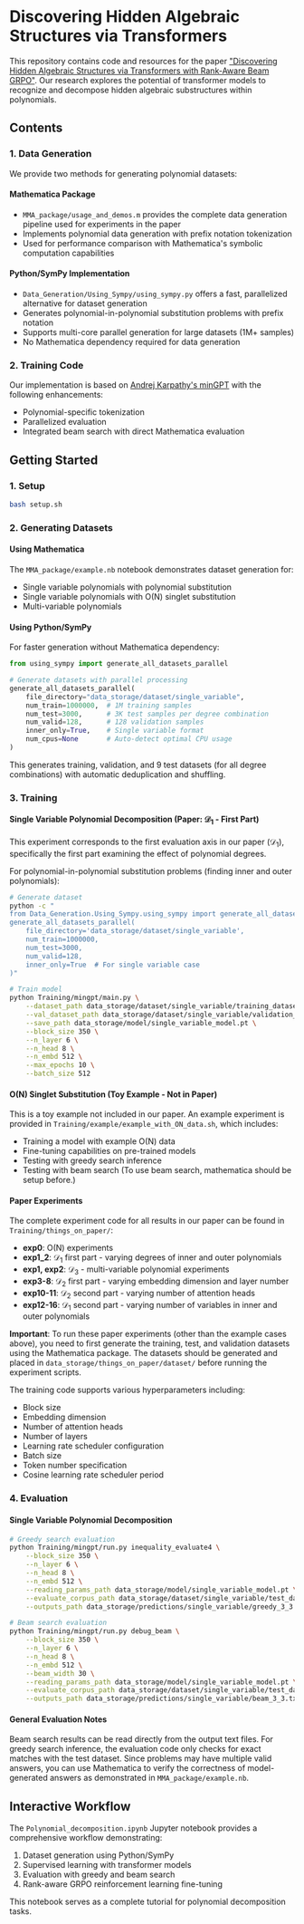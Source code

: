 # Discovering Hidden Algebraic Structures via Transformers

This repository contains code and resources for the paper ["Discovering Hidden Algebraic Structures via Transformers with Rank-Aware Beam GRPO"](https://openreview.net/forum?id=lO9q5itiqK&invitationId=ICML.cc/2025/Workshop/MOSS/Submission72/-/Revision&referrer=%5BTasks%5D(%2Ftasks)). Our research explores the potential of transformer models to recognize and decompose hidden algebraic substructures within polynomials.

## Contents

### 1. Data Generation
We provide two methods for generating polynomial datasets:

#### Mathematica Package
- `MMA_package/usage_and_demos.m` provides the complete data generation pipeline used for experiments in the paper
- Implements polynomial data generation with prefix notation tokenization
- Used for performance comparison with Mathematica's symbolic computation capabilities

#### Python/SymPy Implementation
- `Data_Generation/Using_Sympy/using_sympy.py` offers a fast, parallelized alternative for dataset generation
- Generates polynomial-in-polynomial substitution problems with prefix notation
- Supports multi-core parallel generation for large datasets (1M+ samples)
- No Mathematica dependency required for data generation

### 2. Training Code
Our implementation is based on [Andrej Karpathy's minGPT](https://github.com/karpathy/minGPT) with the following enhancements:
- Polynomial-specific tokenization
- Parallelized evaluation
- Integrated beam search with direct Mathematica evaluation

## Getting Started

### 1. Setup
```bash
bash setup.sh
```

### 2. Generating Datasets

#### Using Mathematica
The `MMA_package/example.nb` notebook demonstrates dataset generation for:
- Single variable polynomials with polynomial substitution
- Single variable polynomials with O(N) singlet substitution
- Multi-variable polynomials

#### Using Python/SymPy
For faster generation without Mathematica dependency:
```python
from using_sympy import generate_all_datasets_parallel

# Generate datasets with parallel processing
generate_all_datasets_parallel(
    file_directory="data_storage/dataset/single_variable",
    num_train=1000000,  # 1M training samples
    num_test=3000,      # 3K test samples per degree combination
    num_valid=128,      # 128 validation samples
    inner_only=True,    # Single variable format
    num_cpus=None       # Auto-detect optimal CPU usage
)
```
This generates training, validation, and 9 test datasets (for all degree combinations) with automatic deduplication and shuffling.

### 3. Training

#### Single Variable Polynomial Decomposition (Paper: $\mathcal{D}_1$ - First Part)
This experiment corresponds to the first evaluation axis in our paper ($\mathcal{D}_1$), specifically the first part examining the effect of polynomial degrees.

For polynomial-in-polynomial substitution problems (finding inner and outer polynomials):
```bash
# Generate dataset
python -c "
from Data_Generation.Using_Sympy.using_sympy import generate_all_datasets_parallel
generate_all_datasets_parallel(
    file_directory='data_storage/dataset/single_variable',
    num_train=1000000,
    num_test=3000,
    num_valid=128,
    inner_only=True  # For single variable case
)"

# Train model
python Training/mingpt/main.py \
    --dataset_path data_storage/dataset/single_variable/training_dataset.txt \
    --val_dataset_path data_storage/dataset/single_variable/validation_dataset.txt \
    --save_path data_storage/model/single_variable_model.pt \
    --block_size 350 \
    --n_layer 6 \
    --n_head 8 \
    --n_embd 512 \
    --max_epochs 10 \
    --batch_size 512
```

#### O(N) Singlet Substitution (Toy Example - Not in Paper)
This is a toy example not included in our paper. An example experiment is provided in `Training/example/example_with_ON_data.sh`, which includes:
- Training a model with example O(N) data
- Fine-tuning capabilities on pre-trained models
- Testing with greedy search inference
- Testing with beam search (To use beam search, mathematica should be setup before.)

#### Paper Experiments
The complete experiment code for all results in our paper can be found in `Training/things_on_paper/`:
- **exp0**: O(N) experiments
- **exp1_2**: $\mathcal{D}_1$ first part - varying degrees of inner and outer polynomials
- **exp1, exp2**: $\mathcal{D}_3$ - multi-variable polynomial experiments
- **exp3-8**: $\mathcal{D}_2$ first part - varying embedding dimension and layer number
- **exp10-11**: $\mathcal{D}_2$ second part - varying number of attention heads
- **exp12-16**: $\mathcal{D}_1$ second part - varying number of variables in inner and outer polynomials

**Important**: To run these paper experiments (other than the example cases above), you need to first generate the training, test, and validation datasets using the Mathematica package. The datasets should be generated and placed in `data_storage/things_on_paper/dataset/` before running the experiment scripts.

The training code supports various hyperparameters including:
- Block size
- Embedding dimension
- Number of attention heads
- Number of layers
- Learning rate scheduler configuration
- Batch size
- Token number specification
- Cosine learning rate scheduler period

### 4. Evaluation

#### Single Variable Polynomial Decomposition
```bash
# Greedy search evaluation
python Training/mingpt/run.py inequality_evaluate4 \
    --block_size 350 \
    --n_layer 6 \
    --n_head 8 \
    --n_embd 512 \
    --reading_params_path data_storage/model/single_variable_model.pt \
    --evaluate_corpus_path data_storage/dataset/single_variable/test_dataset_3_3.txt \
    --outputs_path data_storage/predictions/single_variable/greedy_3_3.txt

# Beam search evaluation
python Training/mingpt/run.py debug_beam \
    --block_size 350 \
    --n_layer 6 \
    --n_head 8 \
    --n_embd 512 \
    --beam_width 30 \
    --reading_params_path data_storage/model/single_variable_model.pt \
    --evaluate_corpus_path data_storage/dataset/single_variable/test_dataset_3_3.txt \
    --outputs_path data_storage/predictions/single_variable/beam_3_3.txt
```

#### General Evaluation Notes
Beam search results can be read directly from the output text files. For greedy search inference, the evaluation code only checks for exact matches with the test dataset. Since problems may have multiple valid answers, you can use Mathematica to verify the correctness of model-generated answers as demonstrated in `MMA_package/example.nb`.


## Interactive Workflow
The `Polynomial_decomposition.ipynb` Jupyter notebook provides a comprehensive workflow demonstrating:
1. Dataset generation using Python/SymPy
2. Supervised learning with transformer models
3. Evaluation with greedy and beam search
4. Rank-aware GRPO reinforcement learning fine-tuning

This notebook serves as a complete tutorial for polynomial decomposition tasks.

